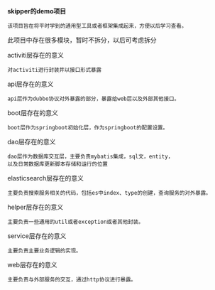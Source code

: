 **skipper的demo项目**
    
    该项目旨在将平时学到的通用型工具或者框架集成起来，方便以后学习查看。
    
此项目中存在很多模块，暂时不拆分，以后可考虑拆分


activiti层存在的意义

    对activiti进行封装并以接口形式暴露

api层存在的意义

    api层作为dubbo协议对外暴露的部分，暴露给web层以及外部其他接口。
    
boot层存在的意义

    boot层作为springboot初始化层，作为springboot的配置设置。
    
dao层存在的意义

    dao层作为数据库交互层，主要负责mybatis集成，sql文，entity，
    以及日常数据库更新脚本存储和运行的位置
    
elasticsearch层存在的意义

    主要负责搜索服务相关的代码，包括es中index、type的创建，查询服务的对外暴露。
    
helper层存在的意义

    主要负责一些通用的util或者exception或者其他封装。
    
service层存在的意义

    主要负责主要业务逻辑的实现。
    
web层存在的意义

    主要负责与外部服务的交互，通过http协议进行暴露。